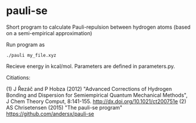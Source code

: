# pauli-se
Short program to calculate Pauli-repulsion between hydrogen atoms (based on a semi-empirical approximation)

Run program as

    ./pauli my_file.xyz

Recieve energy in kcal/mol. Parameters are defined in parameters.py.

Citiations:

(1) J Řezáč and P Hobza (2012) "Advanced Corrections of Hydrogen Bonding and Dispersion for Semiempirical Quantum Mechanical Methods", J Chem Theory Comput, 8:141-155. http://dx.doi.org/10.1021/ct200751e
(2) AS Chrisetensen (2015) "The pauli-se program" https://github.com/andersx/pauli-se
